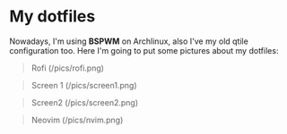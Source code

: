 # My dotfiles

Nowadays, I'm using __BSPWM__ on Archlinux, also I've my old qtile configuration too.
Here I'm going to put some pictures about my dotfiles:

>Rofi
(/pics/rofi.png)

>Screen 1
(/pics/screen1.png)

>Screen2
(/pics/screen2.png)

>Neovim
(/pics/nvim.png)

